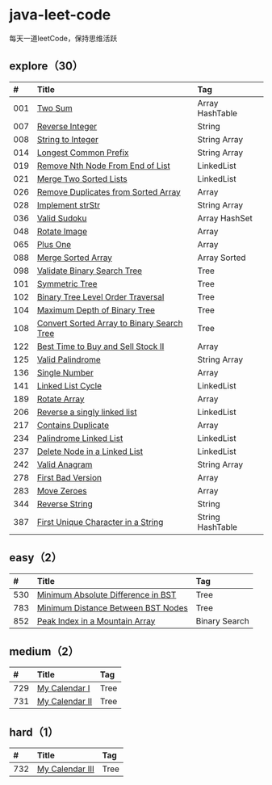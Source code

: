 # java-leet-code
每天一道leetCode，保持思维活跃

## explore（30）

| #    | Title                                          		  | Tag                                      |
| :--- | :------------------------------------------------------- | :--------------------------------------- |
| 001  | [Two Sum][001]                                           | Array HashTable 
| 007  | [Reverse Integer][007]                                   | String 
| 008  | [String to Integer][008]                                 | String Array
| 014  | [Longest Common Prefix][014]                             | String Array
| 019  | [Remove Nth Node From End of List][019]                  | LinkedList
| 021  | [Merge Two Sorted Lists][021]                            | LinkedList
| 026  | [Remove Duplicates from Sorted Array][026]               | Array 
| 028  | [Implement strStr][028]                                  | String Array 
| 036  | [Valid Sudoku][036]                                      | Array HashSet
| 048  | [Rotate Image][048]                                      | Array
| 065  | [Plus One][065]                                          | Array                                   
| 088  | [Merge Sorted Array][088]                                | Array Sorted                                   
| 098  | [Validate Binary Search Tree][098]                       | Tree 
| 101  | [Symmetric Tree][101]                       			  | Tree     
| 102  | [Binary Tree Level Order Traversal][102]                 | Tree                                   
| 104  | [Maximum Depth of Binary Tree][104]                      | Tree                                   
| 108  | [Convert Sorted Array to Binary Search Tree][108]        | Tree                                   
| 122  | [Best Time to Buy and Sell Stock II][122]                | Array 
| 125  | [Valid Palindrome][125]                                  | String Array 
| 136  | [Single Number][136]                                     | Array            
| 141  | [Linked List Cycle][141]                                 | LinkedList   
| 189  | [Rotate Array][189]                                      | Array   
| 206  | [Reverse a singly linked list][206]                      | LinkedList   
| 217  | [Contains Duplicate][217]                                | Array
| 234  | [Palindrome Linked List][234]                            | LinkedList
| 237  | [Delete Node in a Linked List][237]                      | LinkedList
| 242  | [Valid Anagram][242]                                     | String Array 
| 278  | [First Bad Version][278]                                 | Array 
| 283  | [Move Zeroes][283]                                		  | Array  
| 344  | [Reverse String][344]                                	  | String  
| 387  | [First Unique Character in a String][387]                | String HashTable

## easy（2）

| #    | Title                                          		  | Tag                                      |
| :--- | :------------------------------------------------------- | :--------------------------------------- |
| 530  | [Minimum Absolute Difference in BST][530]                | Tree                                   
| 783  | [Minimum Distance Between BST Nodes][783]                | Tree                                   
| 852  | [Peak Index in a Mountain Array][852]                    | Binary Search                                   


## medium（2）

| #    | Title                                          		  | Tag                                      |
| :--- | :------------------------------------------------------- | :--------------------------------------- |
| 729  | [My Calendar I][729]                					  | Tree                                   
| 731  | [My Calendar II][731]                					  | Tree                                   

## hard（1）

| #    | Title                                          		  | Tag                                      |
| :--- | :------------------------------------------------------- | :--------------------------------------- |
| 732  | [My Calendar III][732]                					  | Tree           

[001]: https://github.com/mcrwayfun/java-leet-code/blob/master/doc/explore/001/README.md
[007]: https://github.com/mcrwayfun/java-leet-code/blob/master/doc/explore/007/README.md
[008]: https://github.com/mcrwayfun/java-leet-code/blob/master/doc/explore/008/README.md
[014]: https://github.com/mcrwayfun/java-leet-code/blob/master/doc/explore/014/README.md
[019]: https://github.com/mcrwayfun/java-leet-code/blob/master/doc/explore/019/README.md
[021]: https://github.com/mcrwayfun/java-leet-code/blob/master/doc/explore/021/README.md
[026]: https://github.com/mcrwayfun/java-leet-code/blob/master/doc/explore/026/README.md
[028]: https://github.com/mcrwayfun/java-leet-code/blob/master/doc/explore/028/README.md
[036]: https://github.com/mcrwayfun/java-leet-code/blob/master/doc/explore/036/README.md
[048]: https://github.com/mcrwayfun/java-leet-code/blob/master/doc/explore/048/README.md
[065]: https://github.com/mcrwayfun/java-leet-code/blob/master/doc/explore/065/README.md
[088]: https://github.com/mcrwayfun/java-leet-code/blob/master/doc/explore/088/README.md
[098]: https://github.com/mcrwayfun/java-leet-code/blob/master/doc/explore/098/README.md
[101]: https://github.com/mcrwayfun/java-leet-code/blob/master/doc/explore/101/README.md
[102]: https://github.com/mcrwayfun/java-leet-code/blob/master/doc/explore/102/README.md
[104]: https://github.com/mcrwayfun/java-leet-code/blob/master/doc/explore/104/README.md
[108]: https://github.com/mcrwayfun/java-leet-code/blob/master/doc/explore/108/README.md
[122]: https://github.com/mcrwayfun/java-leet-code/blob/master/doc/explore/122/README.md
[125]: https://github.com/mcrwayfun/java-leet-code/blob/master/doc/explore/125/README.md
[136]: https://github.com/mcrwayfun/java-leet-code/blob/master/doc/explore/136/README.md
[141]: https://github.com/mcrwayfun/java-leet-code/blob/master/doc/explore/141/README.md
[189]: https://github.com/mcrwayfun/java-leet-code/blob/master/doc/explore/189/README.md
[206]: https://github.com/mcrwayfun/java-leet-code/blob/master/doc/explore/206/README.md
[217]: https://github.com/mcrwayfun/java-leet-code/blob/master/doc/explore/217/README.md
[234]: https://github.com/mcrwayfun/java-leet-code/blob/master/doc/explore/234/README.md
[237]: https://github.com/mcrwayfun/java-leet-code/blob/master/doc/explore/237/README.md
[242]: https://github.com/mcrwayfun/java-leet-code/blob/master/doc/explore/242/README.md
[278]: https://github.com/mcrwayfun/java-leet-code/blob/master/doc/explore/278/README.md
[283]: https://github.com/mcrwayfun/java-leet-code/blob/master/doc/explore/283/README.md
[344]: https://github.com/mcrwayfun/java-leet-code/blob/master/doc/explore/344/README.md
[387]: https://github.com/mcrwayfun/java-leet-code/blob/master/doc/explore/387/README.md
[530]: https://github.com/mcrwayfun/java-leet-code/blob/master/doc/easy/530/README.md
[729]: https://github.com/mcrwayfun/java-leet-code/blob/master/doc/medium/729/README.md
[731]: https://github.com/mcrwayfun/java-leet-code/blob/master/doc/medium/731/README.md
[732]: https://github.com/mcrwayfun/java-leet-code/blob/master/doc/hard/732/README.md
[783]: https://github.com/mcrwayfun/java-leet-code/blob/master/doc/easy/783/README.md
[852]: https://github.com/mcrwayfun/java-leet-code/blob/master/doc/easy/852/README.md
